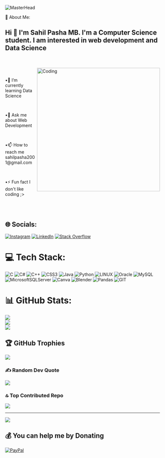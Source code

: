 ![MasterHead](https://i0.wp.com/steamuserimages-a.akamaihd.net/ugc/987884882627897716/C93D0286765DEE129571DE5CFAE5EC69E3F9294F/)

 💫 About Me:
<h2>Hi 👋 I'm Sahil Pasha MB. I'm a Computer Science student. I am interested in web development and Data Science</h2><br><br>
<img align="right" alt="Coding" width="400" src="https://media1.giphy.com/media/v1.Y2lkPTc5MGI3NjExMnBjYnQzZmNqNG53ZHVzaWY2NWg4bTQ0MDk0d2w2ZTd5bXppdXZ0biZlcD12MV9pbnRlcm5hbF9naWZfYnlfaWQmY3Q9Zw/qgQUggAC3Pfv687qPC/giphy.gif">
<br><p>•🌱 I’m currently learning Data Science</p><br><p>•💬 Ask me about Web Development</p><br><p>•📫 How to reach me sahilpasha2001@gmail.com</p><br><p>•⚡ Fun fact I don't like coding ;></p><br>
<br> 

## 🌐 Socials:
[![Instagram](https://img.shields.io/badge/Instagram-%23E4405F.svg?logo=Instagram&logoColor=white)](https://instagram.com/sahil_pashaa?igshid=YTQwZjQ0NmI0OA==) [![LinkedIn](https://img.shields.io/badge/LinkedIn-%230077B5.svg?logo=linkedin&logoColor=white)](https://www.linkedin.com/in/sahil-pasha-mb-2396421b1) [![Stack Overflow](https://img.shields.io/badge/-Stackoverflow-FE7A16?logo=stack-overflow&logoColor=white)](https://stackoverflow.com/users/22031290/sahil-pasha-m-b) 

# 💻 Tech Stack:
![C](https://img.shields.io/badge/c-%2300599C.svg?style=for-the-badge&logo=c&logoColor=white) ![C#](https://img.shields.io/badge/c%23-%23239120.svg?style=for-the-badge&logo=c-sharp&logoColor=white) ![C++](https://img.shields.io/badge/c++-%2300599C.svg?style=for-the-badge&logo=c%2B%2B&logoColor=white) ![CSS3](https://img.shields.io/badge/css3-%231572B6.svg?style=for-the-badge&logo=css3&logoColor=white) ![Java](https://img.shields.io/badge/java-%23ED8B00.svg?style=for-the-badge&logo=java&logoColor=white) ![Python](https://img.shields.io/badge/python-3670A0?style=for-the-badge&logo=python&logoColor=ffdd54) ![LINUX](https://img.shields.io/badge/Linux-FCC624?style=for-the-badge&logo=linux&logoColor=black)   ![Oracle](https://img.shields.io/badge/Oracle-F80000?style=for-the-badge&logo=oracle&logoColor=white) ![MySQL](https://img.shields.io/badge/mysql-%2300f.svg?style=for-the-badge&logo=mysql&logoColor=white) ![MicrosoftSQLServer](https://img.shields.io/badge/Microsoft%20SQL%20Sever-CC2927?style=for-the-badge&logo=microsoft%20sql%20server&logoColor=white) ![Canva](https://img.shields.io/badge/Canva-%2300C4CC.svg?style=for-the-badge&logo=Canva&logoColor=white) ![Blender](https://img.shields.io/badge/blender-%23F5792A.svg?style=for-the-badge&logo=blender&logoColor=white) ![Pandas](https://img.shields.io/badge/pandas-%23150458.svg?style=for-the-badge&logo=pandas&logoColor=white) ![GIT](https://img.shields.io/badge/Git-fc6d26?style=for-the-badge&logo=git&logoColor=white) 
# 📊 GitHub Stats:
![](https://github-readme-stats.vercel.app/api?username=Sahilpasha0612&theme=dark&hide_border=false&include_all_commits=false&count_private=true)<br/>
![](https://github-readme-streak-stats.herokuapp.com/?user=Sahilpasha0612&theme=dark&hide_border=false)<br/>
![](https://github-readme-stats.vercel.app/api/top-langs/?username=Sahilpasha0612&theme=dark&hide_border=false&include_all_commits=false&count_private=true&layout=compact)

## 🏆 GitHub Trophies
![](https://github-profile-trophy.vercel.app/?username=Sahilpasha0612&theme=radical&no-frame=false&no-bg=false&margin-w=4)

### ✍️ Random Dev Quote
![](https://quotes-github-readme.vercel.app/api?type=horizontal&theme=radical)

### 🔝 Top Contributed Repo
![](https://github-contributor-stats.vercel.app/api?username=Sahilpasha0612&limit=5&theme=dark&combine_all_yearly_contributions=true)

---
[![](https://visitcount.itsvg.in/api?id=Sahilpasha0612&icon=0&color=0)](https://visitcount.itsvg.in)

  ## 💰 You can help me by Donating
  [![PayPal](https://img.shields.io/badge/PayPal-00457C?style=for-the-badge&logo=paypal&logoColor=white)](https://paypal.me/@sahilpasha06122001) 

  
<!-- Proudly created with GPRM ( https://gprm.itsvg.in ) -->
